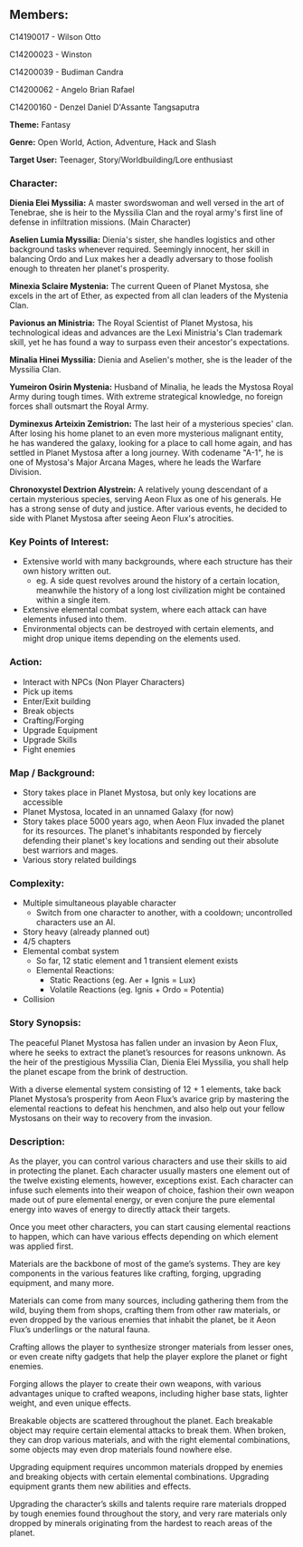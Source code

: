 ## Members:

C14190017 - Wilson Otto

C14200023 - Winston

C14200039 - Budiman Candra

C14200062 - Angelo Brian Rafael

C14200160 - Denzel Daniel D'Assante Tangsaputra

**Theme:** Fantasy

**Genre:** Open World, Action, Adventure, Hack and Slash

**Target User:** Teenager, Story/Worldbuilding/Lore enthusiast

### Character:

**Dienia Elei Myssilia:** A master swordswoman and well versed in the art of Tenebrae, she is heir to the Myssilia Clan and the royal army's first line of defense in infiltration missions. (Main Character)

**Aselien Lumia Myssilia:** Dienia's sister, she handles logistics and other background tasks whenever required. Seemingly innocent, her skill in balancing Ordo and Lux makes her a deadly adversary to those foolish enough to threaten her planet's prosperity.

**Minexia Sclaire Mystenia:** The current Queen of Planet Mystosa, she excels in the art of Ether, as expected from all clan leaders of the Mystenia Clan.

**Pavionus an Ministria:** The Royal Scientist of Planet Mystosa, his technological ideas and advances are the Lexi Ministria's Clan trademark skill, yet he has found a way to surpass even their ancestor's expectations.

**Minalia Hinei Myssilia:** Dienia and Aselien's mother, she is the leader of the Myssilia Clan.

**Yumeiron Osirin Mystenia:** Husband of Minalia, he leads the Mystosa Royal Army during tough times. With extreme strategical knowledge, no foreign forces shall outsmart the Royal Army.

**Dyminexus Arteixin Zemistrion:** The last heir of a mysterious species' clan. After losing his home planet to an even more mysterious malignant entity, he has wandered the galaxy, looking for a place to call home again, and has settled in Planet Mystosa after a long journey. With codename "A-1", he is one of Mystosa's Major Arcana Mages, where he leads the Warfare Division.
	
**Chronoxystel Dextrion Alystrein:** A relatively young descendant of a certain mysterious species, serving Aeon Flux as one of his generals. He has a strong sense of duty and justice. After various events, he decided to side with Planet Mystosa after seeing Aeon Flux's atrocities.

### Key Points of Interest:
- Extensive world with many backgrounds, where each structure has their own history written out.
	- eg. A side quest revolves around the history of a certain location, meanwhile the history of a long lost civilization might be contained within a single item.
- Extensive elemental combat system, where each attack can have elements infused into them.
- Environmental objects can be destroyed with certain elements, and might drop unique items depending on the elements used.

### Action:
- Interact with NPCs (Non Player Characters)
- Pick up items
- Enter/Exit building
- Break objects
- Crafting/Forging
- Upgrade Equipment
- Upgrade Skills
- Fight enemies

### Map / Background:
- Story takes place in Planet Mystosa, but only key locations are accessible
- Planet Mystosa, located in an unnamed Galaxy (for now)
- Story takes place 5000 years ago, when Aeon Flux invaded the planet for its resources. The planet's inhabitants responded by fiercely defending their planet's key locations and sending out their absolute best warriors and mages.
- Various story related buildings

### Complexity:
- Multiple simultaneous playable character
	- Switch from one character to another, with a cooldown; uncontrolled characters use an AI.
- Story heavy (already planned out)
- 4/5 chapters
- Elemental combat system
	- So far, 12 static element and 1 transient element exists
	- Elemental Reactions:
		- Static Reactions (eg. Aer + Ignis = Lux)
		- Volatile Reactions (eg. Ignis + Ordo = Potentia)
- Collision

### Story Synopsis:
The peaceful Planet Mystosa has fallen under an invasion by Aeon Flux, where he seeks to extract the planet’s resources for reasons unknown. As the heir of the prestigious Myssilia Clan, Dienia Elei Myssilia, you shall help the planet escape from the brink of destruction.

With a diverse elemental system consisting of 12 + 1 elements, take back Planet Mystosa’s prosperity from Aeon Flux’s avarice grip by mastering the elemental reactions to defeat his henchmen, and also help out your fellow Mystosans on their way to recovery from the invasion.

### Description:
As the player, you can control various characters and use their skills to aid in protecting the planet. Each character usually masters one element out of the twelve existing elements, however, exceptions exist. Each character can infuse such elements into their weapon of choice, fashion their own weapon made out of pure elemental energy, or even conjure the pure elemental energy into waves of energy to directly attack their targets.

Once you meet other characters, you can start causing elemental reactions to happen, which can have various effects depending on which element was applied first.

Materials are the backbone of most of the game’s systems. They are key components in the various features like crafting, forging, upgrading equipment, and many more.

Materials can come from many sources, including gathering them from the wild, buying them from shops, crafting them from other raw materials, or even dropped by the various enemies that inhabit the planet, be it Aeon Flux’s underlings or the natural fauna.

Crafting allows the player to synthesize stronger materials from lesser ones, or even create nifty gadgets that help the player explore the planet or fight enemies.

Forging allows the player to create their own weapons, with various advantages unique to crafted weapons, including higher base stats, lighter weight, and even unique effects.

Breakable objects are scattered throughout the planet. Each breakable object may require certain elemental attacks to break them. When broken, they can drop various materials, and with the right elemental combinations, some objects may even drop materials found nowhere else.

Upgrading equipment requires uncommon materials dropped by enemies and breaking objects with certain elemental combinations. Upgrading equipment grants them new abilities and effects.

Upgrading the character’s skills and talents require rare materials dropped by tough enemies found throughout the story, and very rare materials only dropped by minerals originating from the hardest to reach areas of the planet.
